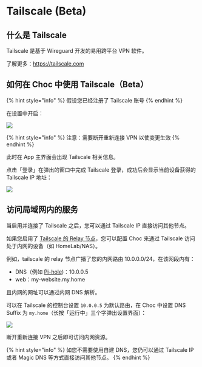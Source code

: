 # Tailscale (Beta)

## 什么是 Tailscale

Tailscale 是基于 Wireguard 开发的易用跨平台 VPN 软件。

了解更多：https://tailscale.com

## 如何在 Choc 中使用 Tailscale（Beta）

{% hint style="info" %}
假设您已经注册了 Tailscale 账号
{% endhint %}

在设置中开启：

![](../assets/tailscale-enable.jpeg)

{% hint style="info" %}
注意：需要断开重新连接 VPN 以使变更生效
{% endhint %}

此时在 App 主界面会出现 Tailscale 相关信息。

点击「登录」在弹出的窗口中完成 Tailscale 登录，成功后会显示当前设备获得的 Tailscale IP 地址：

![](../assets/tailscale-status.jpeg)

## 访问局域网内的服务

当启用并连接了 Tailscale 之后，您可以通过 Tailscale IP 直接访问其他节点。

如果您启用了 [Tailscale 的 Relay 节点](https://tailscale.com/kb/1019/subnets/)，您可以配置 Choc 来通过 Tailscale 访问处于内网的设备（如 HomeLab/NAS）。


例如，tailscale 的 relay 节点广播了您的内网路由 10.0.0.0/24，在该网段内有：

- DNS（例如 [Pi-hole](https://pi-hole.net))：10.0.0.5
- web：my-website.my.home

且内网的网址可以通过内网 DNS 解析。

可以在 Tailscale 的控制台设置 `10.0.0.5` 为默认路由，在 Choc 中设置 DNS Suffix 为 `my.home`（长按「运行中」三个字弹出设置界面）：

![](../assets/tailscale-settings.jpeg)

断开重新连接 VPN 之后即可访问内网资源。

{% hint style="info" %}
如您不需要使用自建 DNS，您仍可以通过 Tailscale IP 或者 Magic DNS 等方式直接访问其他节点。
{% endhint %}